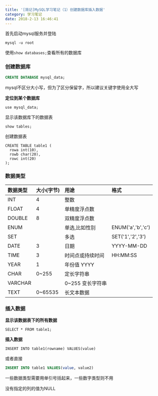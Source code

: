 ```yaml
---
title: '[简记]MySQL学习笔记（1）创建数据库插入数据'
category: 学习笔记
date: 2018-2-13 16:46:41
---
```


首先启动mysql服务并登陆

```
mysql -u root
```

使用`show databases;`查看所有的数据库

### 创建数据库

```sql
CREATE DATABASE mysql_data;
```

mysql不区分大小写，但为了区分保留字，所以建议关键字使用全大写

**定位到某个数据库**

```
use mysql_data;
```

显示该数据库下的数据表

```
show tables;
```

创建数据表

```
CREATE TABLE table1 (
  rowa int(10),
  rowb char(20),
  rowc int(20)
);
```

### 数据类型

| 数据类型 | 大小(字节) | 用途 | 格式 |
| :------------ | :------------ | :------------ | :------------ |
| INT | 4 | 整数 | |
| FLOAT | 	4 | 	单精度浮点数	 |  | 
| DOUBLE | 	8	 | 双精度浮点数	 |  | 
| ENUM | 	 | 	单选,比如性别 | 	ENUM('a','b','c')
| SET	 |  | 	多选 | 	SET('1','2','3')
| DATE | 	3 | 	日期 | 	YYYY-MM-DD
| TIME | 	3 | 	时间点或持续时间 | 	HH:MM:SS 
| YEAR | 	1	 | 年份值	YYYY |  | 
| CHAR | 	0~255	 | 定长字符串	 |  | 
| VARCHAR |  | 	0~255	变长字符串	 |  | 
| TEXT | 	0~65535	 | 长文本数据	 |  | 

### 插入数据

**显示该数据表下的所有数据**

```
SELECT * FROM table1;
```

**插入数据**

```
INSERT INTO table1(rowname) VALUES(value)
```

或者直接

```sql
INSERT INTO table1 VALUES(value, value2)
```

一些数据类型需要用单引号括起来，一些数字类型则不用

没有指定的列的值为NULL

